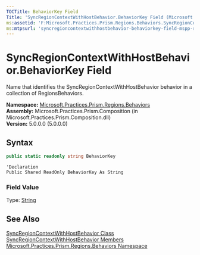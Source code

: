 ```yaml
---
TOCTitle: BehaviorKey Field
Title: 'SyncRegionContextWithHostBehavior.BehaviorKey Field (Microsoft.Practices.Prism.Regions.Behaviors)'
ms:assetid: 'F:Microsoft.Practices.Prism.Regions.Behaviors.SyncRegionContextWithHostBehavior.BehaviorKey'
ms:mtpsurl: 'syncregioncontextwithhostbehavior-behaviorkey-field-mspp-regions-behaviors.md'
---
```


# SyncRegionContextWithHostBehavior.BehaviorKey Field

Name that identifies the SyncRegionContextWithHostBehavior behavior in a collection of RegionsBehaviors.

**Namespace:** [Microsoft.Practices.Prism.Regions.Behaviors](/patterns-practices/reference/mspp-regions-behaviors-namespace)<br/>
**Assembly:** Microsoft.Practices.Prism.Composition (in Microsoft.Practices.Prism.Composition.dll)<br/>
**Version:** 5.0.0.0 (5.0.0.0)

## Syntax

```C#
public static readonly string BehaviorKey
```
```VB
'Declaration
Public Shared ReadOnly BehaviorKey As String
```

### Field Value

Type: [String](http://msdn.microsoft.com/en-us/library/s1wwdcbf)

## See Also

[SyncRegionContextWithHostBehavior Class](/patterns-practices/reference/syncregioncontextwithhostbehavior-class-mspp-regions-behaviors)<br/>
[SyncRegionContextWithHostBehavior Members](/patterns-practices/reference/syncregioncontextwithhostbehavior-members-mspp-regions-behaviors)<br/>
[Microsoft.Practices.Prism.Regions.Behaviors Namespace](/patterns-practices/reference/mspp-regions-behaviors-namespace)<br/>